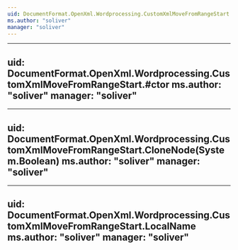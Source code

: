 ```yaml
---
uid: DocumentFormat.OpenXml.Wordprocessing.CustomXmlMoveFromRangeStart
ms.author: "soliver"
manager: "soliver"
---
```


---
uid: DocumentFormat.OpenXml.Wordprocessing.CustomXmlMoveFromRangeStart.#ctor
ms.author: "soliver"
manager: "soliver"
---

---
uid: DocumentFormat.OpenXml.Wordprocessing.CustomXmlMoveFromRangeStart.CloneNode(System.Boolean)
ms.author: "soliver"
manager: "soliver"
---

---
uid: DocumentFormat.OpenXml.Wordprocessing.CustomXmlMoveFromRangeStart.LocalName
ms.author: "soliver"
manager: "soliver"
---
